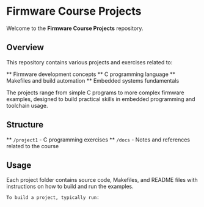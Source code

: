 # Firmware Course Projects

Welcome to the **Firmware Course Projects** repository.

## Overview

This repository contains various projects and exercises related to:

** Firmware development concepts
** C programming language
** Makefiles and build automation
** Embedded systems fundamentals

The projects range from simple C programs to more complex firmware examples, designed to build practical skills in embedded programming and toolchain usage.

## Structure

** `/project1` - C programming exercises
** `/docs` - Notes and references related to the course

## Usage

Each project folder contains source code, Makefiles, and README files with instructions on how to build and run the examples.
```bash
To build a project, typically run:
```
